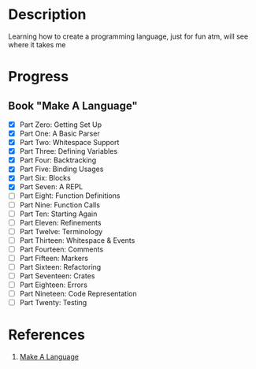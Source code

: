 # Description

Learning how to create a programming language, just for fun atm, will see where it takes me

# Progress

## Book "Make A Language"

- [X]  Part Zero: Getting Set Up
- [X]  Part One: A Basic Parser
- [X]  Part Two: Whitespace Support
- [X]  Part Three: Defining Variables
- [X]  Part Four: Backtracking
- [X]  Part Five: Binding Usages
- [X]  Part Six: Blocks
- [X]  Part Seven: A REPL
- [ ]  Part Eight: Function Definitions
- [ ]  Part Nine: Function Calls
- [ ]  Part Ten: Starting Again
- [ ]  Part Eleven: Refinements
- [ ]  Part Twelve: Terminology
- [ ]  Part Thirteen: Whitespace & Events
- [ ]  Part Fourteen: Comments
- [ ]  Part Fifteen: Markers
- [ ]  Part Sixteen: Refactoring
- [ ]  Part Seventeen: Crates
- [ ]  Part Eighteen: Errors
- [ ]  Part Nineteen: Code Representation
- [ ]  Part Twenty: Testing

# References

1. [Make A Language](https://arzg.github.io/lang/)
